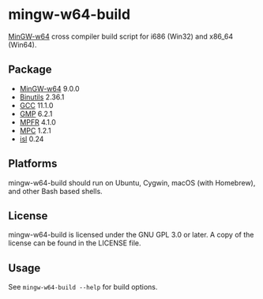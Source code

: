 # mingw-w64-build
[MinGW-w64](https://mingw-w64.org) cross compiler build script for i686 (Win32) and x86_64 (Win64).

## Package
* [MinGW-w64](https://mingw-w64.org) 9.0.0
* [Binutils](https://www.gnu.org/software/binutils/) 2.36.1
* [GCC](https://gcc.gnu.org/) 11.1.0
* [GMP](https://gmplib.org/) 6.2.1
* [MPFR](http://www.mpfr.org/) 4.1.0
* [MPC](http://www.multiprecision.org/mpc/) 1.2.1
* [isl](http://isl.gforge.inria.fr/) 0.24

## Platforms
mingw-w64-build should run on Ubuntu, Cygwin, macOS (with Homebrew), and other Bash based shells.

## License
mingw-w64-build is licensed under the GNU GPL 3.0 or later. A copy of the license can be found in the LICENSE file.

## Usage
See `mingw-w64-build --help` for build options.
